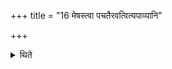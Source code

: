+++
title = "16 मेषस्त्वा पचतैरवत्वित्यपाव्यानि"

+++

<details><summary>थिते</summary>

मेषस्त्वा पचतैरवत्वित्यपाव्यानि १६
</details>
